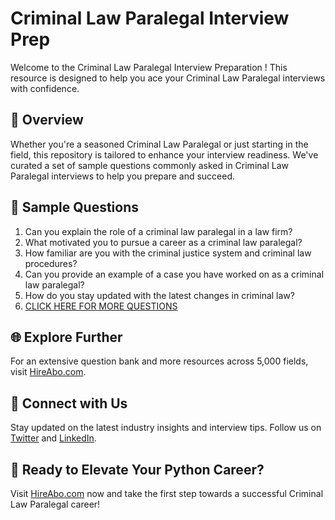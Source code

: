 # Criminal Law Paralegal Interview Prep

Welcome to the Criminal Law Paralegal Interview Preparation ! This resource is designed to help you ace your Criminal Law Paralegal interviews with confidence.

## 🚀 Overview

Whether you're a seasoned Criminal Law Paralegal or just starting in the field, this repository is tailored to enhance your interview readiness. We've curated a set of sample questions commonly asked in Criminal Law Paralegal interviews to help you prepare and succeed.

## 📝 Sample Questions

1. Can you explain the role of a criminal law paralegal in a law firm?
2. What motivated you to pursue a career as a criminal law paralegal?
3. How familiar are you with the criminal justice system and criminal law procedures?
4. Can you provide an example of a case you have worked on as a criminal law paralegal?
5. How do you stay updated with the latest changes in criminal law?
6. [CLICK HERE FOR MORE QUESTIONS](https://hireabo.com/job/9_0_31/Criminal%20Law%20Paralegal)

## 🌐 Explore Further

For an extensive question bank and more resources across 5,000 fields, visit [HireAbo.com](https://www.hireabo.com).

## 📱 Connect with Us

Stay updated on the latest industry insights and interview tips. Follow us on [Twitter](https://twitter.com/hireabo) and [LinkedIn](https://www.linkedin.com/in/hire-abo-3609972a8/).

## 🚀 Ready to Elevate Your Python Career?

Visit [HireAbo.com](https://www.hireabo.com) now and take the first step towards a successful Criminal Law Paralegal career!
